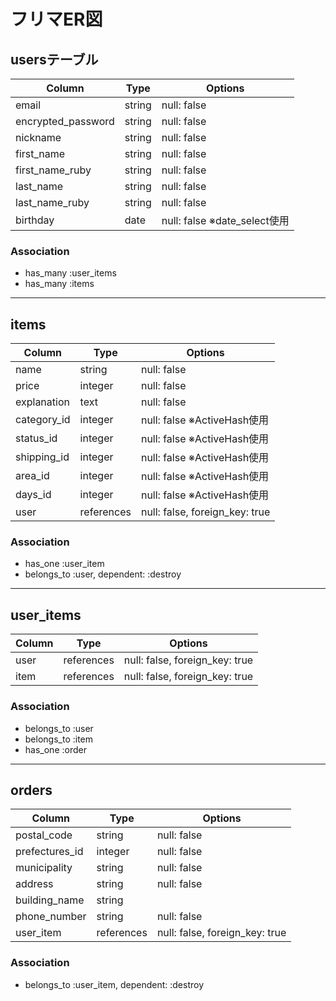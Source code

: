 # フリマER図

## usersテーブル

|Column|Type|Options|
|------|----|-------|
|email|string|null: false|
|encrypted_password|string|null: false|
|nickname|string|null: false|
|first_name|string|null: false|
|first_name_ruby|string|null: false|
|last_name|string|null: false|
|last_name_ruby|string|null: false|
|birthday|date|null: false ※date_select使用|

### Association
- has_many :user_items
- has_many :items


--- 
## items

|Column|Type|Options|
|------|----|-------|
|name|string|null: false|
|price|integer|null: false|
|explanation|text|null: false|
|category_id|integer|null: false ※ActiveHash使用|
|status_id|integer|null: false ※ActiveHash使用|
|shipping_id|integer|null: false ※ActiveHash使用|
|area_id|integer|null: false ※ActiveHash使用|
|days_id|integer|null: false ※ActiveHash使用|
|user|references|null: false, foreign_key: true|

### Association
- has_one :user_item
- belongs_to :user, dependent: :destroy


---
## user_items

|Column|Type|Options|
|------|----|-------|
|user|references|null: false, foreign_key: true|
|item|references|null: false, foreign_key: true|

### Association
- belongs_to :user
- belongs_to :item
- has_one :order


---
## orders

|Column|Type|Options|
|------|----|-------|
|postal_code|string|null: false|
|prefectures_id|integer|null: false|
|municipality|string|null: false|
|address|string|null: false|
|building_name|string|     |
|phone_number|string|null: false|
|user_item|references|null: false, foreign_key: true|

### Association
* belongs_to :user_item, dependent: :destroy
